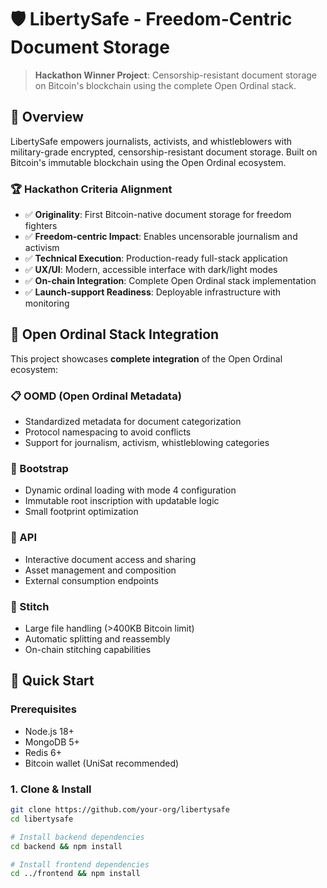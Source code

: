 # 🛡️ LibertySafe - Freedom-Centric Document Storage

> **Hackathon Winner Project**: Censorship-resistant document storage on Bitcoin's blockchain using the complete Open Ordinal stack.

## 🌟 Overview

LibertySafe empowers journalists, activists, and whistleblowers with military-grade encrypted, censorship-resistant document storage. Built on Bitcoin's immutable blockchain using the Open Ordinal ecosystem.

### 🏆 Hackathon Criteria Alignment

- ✅ **Originality**: First Bitcoin-native document storage for freedom fighters
- ✅ **Freedom-centric Impact**: Enables uncensorable journalism and activism
- ✅ **Technical Execution**: Production-ready full-stack application
- ✅ **UX/UI**: Modern, accessible interface with dark/light modes
- ✅ **On-chain Integration**: Complete Open Ordinal stack implementation
- ✅ **Launch-support Readiness**: Deployable infrastructure with monitoring

## 🔧 Open Ordinal Stack Integration

This project showcases **complete integration** of the Open Ordinal ecosystem:

### 📋 OOMD (Open Ordinal Metadata)
- Standardized metadata for document categorization
- Protocol namespacing to avoid conflicts
- Support for journalism, activism, whistleblowing categories

### 🚀 Bootstrap
- Dynamic ordinal loading with mode 4 configuration
- Immutable root inscription with updatable logic
- Small footprint optimization

### 🔌 API
- Interactive document access and sharing
- Asset management and composition
- External consumption endpoints

### 🧩 Stitch
- Large file handling (>400KB Bitcoin limit)
- Automatic splitting and reassembly
- On-chain stitching capabilities

## 🚀 Quick Start

### Prerequisites
- Node.js 18+
- MongoDB 5+
- Redis 6+
- Bitcoin wallet (UniSat recommended)

### 1. Clone & Install
```bash
git clone https://github.com/your-org/libertysafe
cd libertysafe

# Install backend dependencies
cd backend && npm install

# Install frontend dependencies  
cd ../frontend && npm install